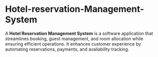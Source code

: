 # Hotel-reservation-Management-System
A **Hotel Reservation Management System** is a software application that streamlines booking, guest management, and room allocation while ensuring efficient operations. It enhances customer experience by automating reservations, payments, and availability tracking.
